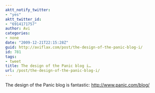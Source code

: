 ```yaml
---
aktt_notify_twitter:
- "yes"
aktt_twitter_id:
- "6914171757"
author: Avi
categories:
- none
date: "2009-12-21T22:15:28Z"
guid: http://aviflax.com/post/the-design-of-the-panic-blog-i/
id: 781
tags:
- tweet
title: The design of the Panic blog i…
url: /post/the-design-of-the-panic-blog-i/
---
```

The design of the Panic blog is fantastic: <a href="http://www.panic.com/blog/" rel="nofollow">http://www.panic.com/blog/</a>